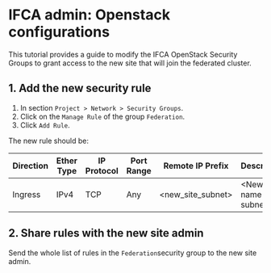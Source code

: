 # IFCA admin: Openstack configurations

<!-- todo: add new site IPs to security groups -->
This tutorial provides a guide to modify the IFCA OpenStack Security Groups to grant access to the new site that will join the federated cluster.


## 1. Add the new security rule

1. In section `Project > Network > Security Groups`.
2. Click on the `Manage Rule` of the group `Federation`.
3. Click `Add Rule`.

The new rule should be:

| Direction | Ether Type | IP Protocol | Port Range | Remote IP Prefix | Description |
| --- | --- | --- | --- | --- | --- |
| Ingress | IPv4 | TCP | Any | <new_site_subnet> | <New site's name> subnet 


## 2. Share rules with the new site admin

Send the whole list of rules in the `Federation`security group to the new site admin.
